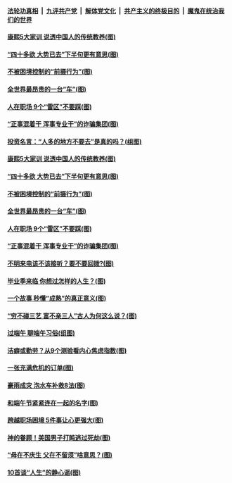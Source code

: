 

####  [法轮功真相](../../../../basic/blob/master/README.md?t=06280902) &nbsp;|&nbsp; [九评共产党](../../../../9ping.md/blob/master/README.md?t=06280902) &nbsp;|&nbsp; [解体党文化](../../../../jtdwh.md/blob/master/README.md?t=06280902)  &nbsp;|&nbsp; [共产主义的终极目的](../../../../gczydzjmd.md/blob/master/README.md?t=06280902) &nbsp;|&nbsp; [魔鬼在统治我们的世界](../../../../mgztzwmdsj.md/blob/master/README.md?t=06280902) 

#### [康熙5大家训 说透中国人的传统教养(图)](../pages/p8/937696.md?t=06280902) 

#### [“四十多欲 大势已去”下半句更有意思(图)](../pages/p8/937811.md?t=06280902) 

#### [不被困境控制的“前摄行为”(图)](../pages/p8/937145.md?t=06280902) 

#### [全世界最昂贵的一台“车”(图)](../pages/p8/937477.md?t=06280902) 

#### [人在职场 9个“雷区”不要踩(图)](../pages/p8/937766.md?t=06280902) 

#### [“正事混着干 浑事专业干”的诈骗集团(图)](../pages/p8/937732.md?t=06280902) 

#### [投资名言：“人多的地方不要去”是真的吗？(组图)](../pages/p8/937855.md?t=06280902) 

#### [康熙5大家训 说透中国人的传统教养(图)](../pages/p8/937696.md?t=06280902) 

#### [“四十多欲 大势已去”下半句更有意思(图)](../pages/p8/937811.md?t=06280902) 

#### [不被困境控制的“前摄行为”(图)](../pages/p8/937145.md?t=06280902) 

#### [全世界最昂贵的一台“车”(图)](../pages/p8/937477.md?t=06280902) 

#### [人在职场 9个“雷区”不要踩(图)](../pages/p8/937766.md?t=06280902) 

#### [“正事混着干 浑事专业干”的诈骗集团(图)](../pages/p8/937732.md?t=06280902) 

#### [不明来电该不该接听？要不要回拨?(图)](../pages/p8/936929.md?t=06280902) 

#### [毕业季来临 你想过怎样的人生？(图)](../pages/p8/937661.md?t=06280902) 

#### [一个故事 秒懂“成熟”的真正意义(图)](../pages/p8/936405.md?t=06280902) 

#### [“穷不碰三艺 富不亲三人”古人为何这么说？(图)](../pages/p8/937602.md?t=06280902) 

#### [过端午 聊端午习俗(组图)](../pages/p8/937246.md?t=06280902) 

#### [洁癖或勤劳？从9个测验看内心焦虑指数(图)](../pages/p8/937558.md?t=06280902) 

#### [一张充满危机的订单(图)](../pages/p8/936981.md?t=06280902) 

#### [豪雨成灾 泡水车补救8法(图)](../pages/p8/937526.md?t=06280902) 

#### [和端午节紧紧连在一起的名字(图)](../pages/p8/937448.md?t=06280902) 

#### [跨越职场困境 5件事让心更强大(图)](../pages/p8/937375.md?t=06280902) 

#### [神的眷顾！美国男子打盹逃过死劫(图)](../pages/p8/936985.md?t=06280902) 

#### [“母在不庆生 父在不留须”啥意思？(图)](../pages/p8/937234.md?t=06280902) 

#### [10首谈“人生”的静心谣(图)](../pages/p8/936965.md?t=06280902) 

